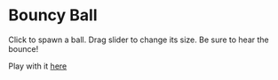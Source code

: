 # Bouncy Ball

Click to spawn a ball. Drag slider to change its size. Be sure to hear the bounce!

Play with it [here](https://ilovedasha.github.io/bouncy-ball/index.html)
